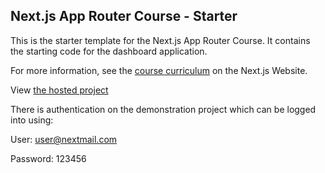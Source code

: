 ## Next.js App Router Course - Starter

This is the starter template for the Next.js App Router Course. It contains the starting code for the dashboard application.

For more information, see the [course curriculum](https://nextjs.org/learn) on the Next.js Website.

View [the hosted project](https://nextjs-dashboard-zeta-amber-u7ktqi02cn.vercel.app/login)

There is authentication on the demonstration project which can be logged into using:

User: user@nextmail.com

Password: 123456
